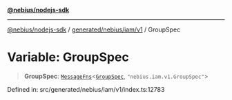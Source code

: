 [**@nebius/nodejs-sdk**](../../../../../README.md)

---

[@nebius/nodejs-sdk](../../../../../README.md) / [generated/nebius/iam/v1](../README.md) / GroupSpec

# Variable: GroupSpec

> **GroupSpec**: [`MessageFns`](../../../../../runtime/protos/core/interfaces/MessageFns.md)\<[`GroupSpec`](../interfaces/GroupSpec.md), `"nebius.iam.v1.GroupSpec"`\>

Defined in: src/generated/nebius/iam/v1/index.ts:12783

